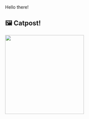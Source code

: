 Hello there!



## 🖼️ Catpost!

<sub>
    <img src="https://cdn2.thecatapi.com/images/dh9zW9Ce1.jpg" height="256">
</sub>

